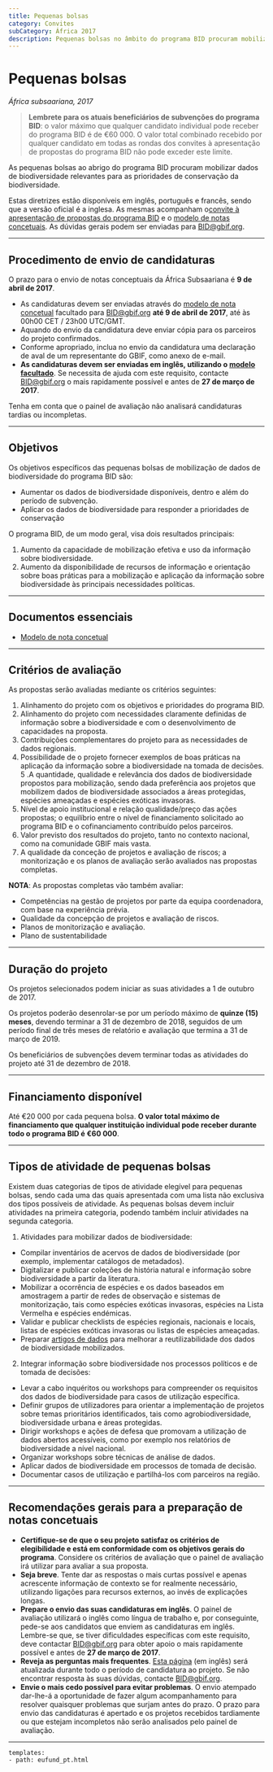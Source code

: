 ```yaml
---
title: Pequenas bolsas
category: Convites
subCategory: África 2017
description: Pequenas bolsas no âmbito do programa BID procuram mobilizar dados de biodiversidade relevantes para prioridades de conservação da biodiversidade.
---
```


# Pequenas bolsas

_África subsaariana, 2017_

> **Lembrete para os atuais beneficiários de subvenções do programa BID**: o valor máximo que qualquer candidato individual pode receber do programa BID é de €60 000. O valor total combinado recebido por qualquer candidato em todas as rondas dos convites à apresentação de propostas do programa BID não pode exceder este limite.

As pequenas bolsas ao abrigo do programa BID procuram mobilizar dados de biodiversidade relevantes para as prioridades de conservação da biodiversidade. 

Estas diretrizes estão disponíveis em inglês, português e francês, sendo que a versão oficial é a inglesa. As mesmas acompanham o[convite à apresentação de propostas do programa BID](http://www.gbif.org/newsroom/news/bid-africa-call-for-proposals-2017) e o [modelo de notas concetuais](/raw/BID-Concept-Note-Template-Africa-2017.docx). As dúvidas gerais podem ser enviadas para [BID@gbif.org](mailto:BID@gbif.org).

-----------------------

## Procedimento de envio de candidaturas

O prazo para o envio de notas conceptuais da África Subsaariana é **9 de abril de 2017**.

+ As candidaturas devem ser enviadas através do [modelo de nota concetual](/raw/BID-Concept-Note-Template-Africa-2017.docx) facultado para [BID@gbif.org](mailto:BID@gbif.org) **até 9 de abril de 2017**, até às 00h00 CET / 23h00 UTC/GMT.
+ Aquando do envio da candidatura deve enviar cópia para os parceiros do projeto confirmados.
+ Conforme apropriado, inclua no envio da candidatura uma declaração de aval de um representante do GBIF, como anexo de e-mail.
+ **As candidaturas devem ser enviadas em inglês, utilizando o [modelo facultado](/raw/BID-Concept-Note-Template-Africa-2017.docx)**. Se necessita de ajuda com este requisito, contacte [BID@gbif.org](mailto:BID@gbif.org) o mais rapidamente possível e antes de **27 de março de 2017**.

Tenha em conta que o painel de avaliação não analisará candidaturas tardias ou incompletas.

-----------------------

## Objetivos

Os objetivos específicos das pequenas bolsas de mobilização de dados de biodiversidade do programa BID são:
+ Aumentar os dados de biodiversidade disponíveis, dentro e além do período de subvenção.
+ Aplicar os dados de biodiversidade para responder a prioridades de conservação

O programa BID, de um modo geral, visa dois resultados principais:
1. Aumento da capacidade de mobilização efetiva e uso da informação sobre biodiversidade.
2. Aumento da disponibilidade de recursos de informação e orientação sobre boas práticas para a mobilização e aplicação da informação sobre biodiversidade às principais necessidades políticas.

-----------------------

## Documentos essenciais

+ [Modelo de nota concetual](/raw/BID-Concept-Note-Template-Africa-2017.docx)

-----------------------

## Critérios de avaliação

As propostas serão avaliadas mediante os critérios seguintes:

1. Alinhamento do projeto com os objetivos e prioridades do programa BID.
2. Alinhamento do projeto com necessidades claramente definidas de informação sobre a biodiversidade e com o desenvolvimento de capacidades na proposta.
3. Contribuições complementares do projeto para as necessidades de dados regionais.
4. Possibilidade de o projeto fornecer exemplos de boas práticas na aplicação da informação sobre a biodiversidade na tomada de decisões.
5 .A quantidade, qualidade e relevância dos dados de biodiversidade propostos para mobilização, sendo dada preferência aos projetos que mobilizem dados de biodiversidade associados a áreas protegidas, espécies ameaçadas e espécies exóticas invasoras.
6. Nível de apoio institucional e relação qualidade/preço das ações propostas; o equilíbrio entre o nível de financiamento solicitado ao programa BID e o cofinanciamento contribuído pelos parceiros.
7. Valor previsto dos resultados do projeto, tanto no contexto nacional, como na comunidade GBIF mais vasta.
8. A qualidade da conceção de projetos e avaliação de riscos; a monitorização e os planos de avaliação serão avaliados nas propostas completas. 

**NOTA**: As propostas completas vão também avaliar:
+ Competências na gestão de projetos por parte da equipa coordenadora, com base na experiência prévia.
+ Qualidade da concepção de projetos e avaliação de riscos.
+ Planos de monitorização e avaliação.
+ Plano de sustentabilidade

-----------------------

## Duração do projeto

Os projetos selecionados podem iniciar as suas atividades a 1 de outubro de 2017.

Os projetos poderão desenrolar-se por um período máximo de **quinze (15) meses**, devendo terminar a 31 de dezembro de 2018, seguidos de um período final de três meses de relatório e avaliação que termina a 31 de março de 2019.

Os beneficiários de subvenções devem terminar todas as atividades do projeto até 31 de dezembro de 2018.

-----------------------

## Financiamento disponível

Até €20 000 por cada pequena bolsa. **O valor total máximo de financiamento que qualquer instituição individual pode receber durante todo o programa BID é €60 000**.

-----------------------

## Tipos de atividade de pequenas bolsas

Existem duas categorias de tipos de atividade elegível para pequenas bolsas, sendo cada uma das quais apresentada com uma lista não exclusiva dos tipos possíveis de atividade. As pequenas bolsas devem incluir atividades na primeira categoria, podendo também incluir atividades na segunda categoria.

1. Atividades para mobilizar dados de biodiversidade:
+ Compilar inventários de acervos de dados de biodiversidade (por exemplo, implementar catálogos de metadados).
+ Digitalizar e publicar coleções de história natural e informação sobre biodiversidade a partir da literatura.
+ Mobilizar a ocorrência de espécies e os dados baseados em amostragem a partir de redes de observação e sistemas de monitorização, tais como espécies exóticas invasoras, espécies na Lista Vermelha e espécies endémicas.
+ Validar e publicar checklists de espécies regionais, nacionais e locais, listas de espécies exóticas invasoras ou listas de espécies ameaçadas.
+ Preparar [artigos de dados](http://www.gbif.org/publishing-data/data-papers) para melhorar a reutilizabilidade dos dados de biodiversidade mobilizados.

2. Integrar informação sobre biodiversidade nos processos políticos e de tomada de decisões:
+ Levar a cabo inquéritos ou workshops para compreender os requisitos dos dados de biodiversidade para casos de utilização específica.
+ Definir grupos de utilizadores para orientar a implementação de projetos sobre temas prioritários identificados, tais como agrobiodiversidade, biodiversidade urbana e áreas protegidas.
+ Dirigir workshops e ações de defesa que promovam a utilização de dados abertos acessíveis, como por exemplo nos relatórios de biodiversidade a nível nacional.
+ Organizar workshops sobre técnicas de análise de dados.
+ Aplicar dados de biodiversidade em processos de tomada de decisão.
+ Documentar casos de utilização e partilhá-los com parceiros na região.

-----------

## Recomendações gerais para a preparação de notas concetuais
+ **Certifique-se de que o seu projeto satisfaz os critérios de elegibilidade e está em conformidade com os objetivos gerais do programa**. Considere os critérios de avaliação que o painel de avaliação irá utilizar para avaliar a sua proposta.
+ **Seja breve**. Tente dar as respostas o mais curtas possível e apenas acrescente informação de contexto se for realmente necessário, utilizando ligações para recursos externos, ao invés de explicações longas.
+ **Prepare o envio das suas candidaturas em inglês**. O painel de avaliação utilizará o inglês como língua de trabalho e, por conseguinte, pede-se aos candidatos que enviem as candidaturas em inglês. Lembre-se que, se tiver dificuldades específicas com este requisito, deve contactar [BID@gbif.org](mailto:BID@gbif.org) para obter apoio o mais rapidamente possível e antes de **27 de março de 2017**.
+ **Reveja as perguntas mais frequentes**. [Esta página](../faq) (em inglês) será atualizada durante todo o período de candidatura ao projeto. Se não encontrar resposta às suas dúvidas, contacte [BID@gbif.org](mailto:BID@gbif.org).
+ **Envie o mais cedo possível para evitar problemas**. O envio atempado dar-lhe-á a oportunidade de fazer algum acompanhamento para resolver quaisquer problemas que surjam antes do prazo. O prazo para envio das candidaturas é apertado e os projetos recebidos tardiamente ou que estejam incompletos não serão analisados pelo painel de avaliação.

------

```styledYaml
templates:
- path: eufund_pt.html
```
